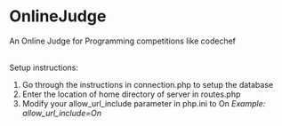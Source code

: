 # OnlineJudge
An Online Judge for Programming competitions like codechef
<br>
<br>

Setup instructions:
<ol><li>Go through the instructions in connection.php to setup the database</li>
<li>Enter the location of home directory of server in routes.php</li>
<li>Modify your allow_url_include parameter in php.ini to On <i>Example: allow_url_include=On</i></li>